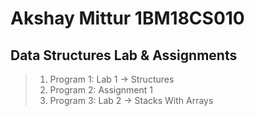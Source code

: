 # Akshay Mittur 1BM18CS010
## Data Structures Lab & Assignments

> 1. Program 1: Lab 1 -> Structures
> 2. Program 2: Assignment 1
> 3. Program 3: Lab 2 -> Stacks With Arrays
